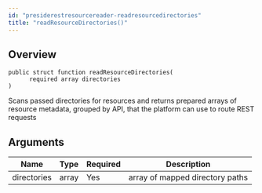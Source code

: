 ```yaml
---
id: "presiderestresourcereader-readresourcedirectories"
title: "readResourceDirectories()"
---
```



## Overview




```luceescript
public struct function readResourceDirectories(
      required array directories
)
```

Scans passed directories for resources and returns
prepared arrays of resource metadata, grouped by API, that the
platform can use to route REST requests

## Arguments


<div class="table-responsive"><table class="table"><thead><tr><th>Name</th><th>Type</th><th>Required</th><th>Description</th></tr></thead><tbody><tr><td>directories</td><td>array</td><td>Yes</td><td>array of mapped directory paths</td></tr></tbody></table></div>